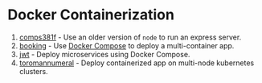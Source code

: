# Docker Containerization
1. [comps381f](comps381f) - Use an older version of `node` to run an express server.
1. [booking](booking) - Use [Docker Compose](https://docs.docker.com/compose/) to deploy a multi-container app.
1. [jwt](jwt) - Deploy microservices using Docker Compose.
1. [toromannumeral](toromannumeral@7190b03) - Deploy containerized app on multi-node kubernetes clusters.
